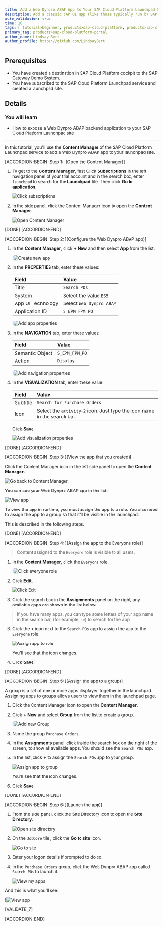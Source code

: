 ```yaml
---
title: Add a Web Dynpro ABAP App to Your SAP Cloud Platform Launchpad Site
description: Add a classic SAP UI app (like those typically run by SAP customers on the data center backends), to your launchpad site.
auto_validation: true
time: 10
tags: [ tutorial>beginner, products>sap-cloud-platform, products>sap-cloud-platform-for-the-cloud-foundry-environment]
primary_tag: products>sap-cloud-platform-portal
author_name: Lindsay Bert
author_profile: https://github.com/LindsayBert
---
```


## Prerequisites
- You have created a destination in SAP Cloud Platform cockpit to the SAP Gateway Demo System.
- You have subscribed to the SAP Cloud Platform Launchpad service and created a launchpad site.


## Details
### You will learn
  - How to expose a Web Dynpro ABAP backend application to your SAP Cloud Platform Launchpad site

---
In this tutorial, you'll use the **Content Manager** of the SAP Cloud Platform Launchpad service to add a Web Dynpro ABAP app to your launchpad site.

[ACCORDION-BEGIN [Step 1: ](Open the Content Manager)]

1. To get to the **Content Manager**, first Click **Subscriptions** in the left navigation panel of your trial account and in the search box, enter `launchpad` to search for the **Launchpad** tile. Then click **Go to application**.

    ![Click subscriptions](1-click-subscriptions.png)


2. In the side panel, click the Content Manager icon to open the **Content Manager**.

    ![Open Content Manager](2-open-content-manager.png)

[DONE]
[ACCORDION-END]

[ACCORDION-BEGIN [Step 2: ](Configure the Web Dynpro ABAP app)]

1.  In the **Content Manager**, click **+ New** and then select **App** from the list.

    !![Create new app](4-new-app.png)

2. In the **PROPERTIES** tab, enter these values:

    |  Field     | Value
    |  :------------- | :-------------
    |  Title           | `Search POs`
    |  System          | Select the value `ES5`
    |  App UI Technology    | Select `Web Dynpro ABAP`
    |  Application ID           | `S_EPM_FPM_PO`

    !![Add app properties](5-app-properties.png)

3. In the **NAVIGATION** tab, enter these values:

    |  Field     | Value
    |  :------------- | :-------------
    |  Semantic Object           | `S_EPM_FPM_PO`
    |  Action          | `Display`

    !![Add navigation properties](6-navigation-properties.png)

4. In the **VISUALIZATION** tab, enter these value:

    |  Field     | Value
    |  :------------- | :-------------
    |  Subtitle           | `Search for Purchase Orders`
    |  Icon          | Select the `activity-2` icon. Just type the icon name in the search bar.

    Click **Save**.

    ![Add visualization properties](7-visualization-properties.png)

[DONE]
[ACCORDION-END]


[ACCORDION-BEGIN [Step 3: ](View the app that you created)]

Click the Content Manager icon in the left side panel to open the **Content Manager**.

 ![Go back to Content Manager](8-go-to-content-manager.png)

You can see your Web Dynpro ABAP app in the list:

  ![View app](8a-view-app.png)

To view the app in runtime, you must assign the app to a role. You also need to assign the app to a group so that it'll be visible in the launchpad.

This is described in the following steps.

[DONE]
[ACCORDION-END]


[ACCORDION-BEGIN [Step 4: ](Assign the app to the Everyone role)]

>Content assigned to the `Everyone` role is visible to all users.

1. In the **Content Manager**, click the `Everyone` role.

    !![Click everyone role](11-click-everyone-role.png)

2. Click **Edit**.

    ![Click Edit](11a-click-edit.png)

3. Click the search box in the **Assignments** panel on the right, any available apps are shown in the list below.
>If you have many apps, you can type some letters of your app name in the search bar, (for example, `se`) to search for the app.

3. Click the **+** icon next to the `Search POs` app to assign the app to the `Everyone` role.

    ![Assign app to role](12-assign-role.png)

    You'll see that the icon changes.

4. Click **Save**.

[DONE]
[ACCORDION-END]


[ACCORDION-BEGIN [Step 5: ](Assign the app to a group)]

A group is a set of one or more apps displayed together in the launchpad. Assigning apps to groups allows users to view them in the launchpad page.

1. Click the Content Manager icon to open the **Content Manager**.

2. Click **+ New** and select **Group** from the list to create a group.

    !![Add new Group](9-add-group.png)

3. Name the group `Purchase Orders`.

4. In the **Assignments** panel, click inside the search box on the right of the screen, to show all available apps. You should see the  `Search POs` app.  

5. In the list, click **+** to assign the `Search POs` app to your group.

    ![Assign app to group](10-assign-to-group.png)

    You'll see that the icon changes.

6. Click **Save**.


[DONE]
[ACCORDION-END]



[ACCORDION-BEGIN [Step 6: ](Launch the app)]

1. From the side panel, click the Site Directory icon to open the **Site Directory**.

    ![Open site directory](13-open-site-directory.png)

2. On the `JobCore` tile , click the **Go to site** icon.

    ![Go to site](14-go-to-site.png)

3. Enter your logon details if prompted to do so.

4. In the `Purchase Orders` group, click the Web Dynpro ABAP app called `Search POs` to launch it.

    ![View my apps](15-my-apps.png)

And this is what you'll see:

  !![View app](16-web-dynpro-app.png)

[VALIDATE_7]

[ACCORDION-END]
